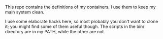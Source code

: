 This repo contains the definitions of my containers.
I use them to keep my main system clean.

I use some elaborate hacks here, so most probably you don't want to clone it;
you might find some of them useful though.
The scripts in the bin/ directory are in my PATH, while the other are not.
